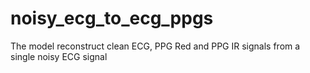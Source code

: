 # noisy_ecg_to_ecg_ppgs
The model reconstruct clean ECG, PPG Red and PPG IR signals from a single noisy ECG signal
